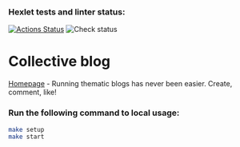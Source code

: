 ### Hexlet tests and linter status:
[![Actions Status](https://github.com/dmitry-tkachuk/rails-project-64/actions/workflows/hexlet-check.yml/badge.svg)](https://github.com/dmitry-tkachuk/rails-project-64/actions)
![Check status](https://github.com/dmitry-tkachuk/rails-project-64/actions/workflows/check.yml/badge.svg)

# Collective blog

[Homepage](https://collective-blog-64.onrender.com/) - Running thematic blogs has never been easier. Create, comment, like!

### Run the following command to local usage:

``` bash
make setup
make start
```